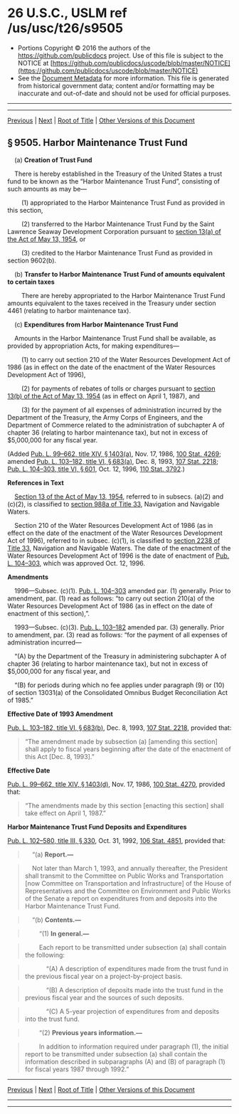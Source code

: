 ---
---

# 26 U.S.C., USLM ref /us/usc/t26/s9505

* Portions Copyright © 2016 the authors of the https://github.com/publicdocs project.
  Use of this file is subject to the NOTICE at [https://github.com/publicdocs/uscode/blob/master/NOTICE](https://github.com/publicdocs/uscode/blob/master/NOTICE)
* See the [Document Metadata](././../../../../../..//README.md) for more information.
  This file is generated from historical government data; content and/or formatting may be inaccurate and out-of-date and should not be used for official purposes.

----------
----------

[Previous](./../../../../../..//us/usc/t26/stI/ch98/schA/m__us_usc_t26_s9504.md) | [Next](./../../../../../..//us/usc/t26/stI/ch98/schA/m__us_usc_t26_s9506.md) | [Root of Title](./../../../../../../) | [Other Versions of this Document](https://publicdocs.github.io/go/links?ns=uslm&ref=%2Fus%2Fusc%2Ft26%2Fs9505)

## § 9505. Harbor Maintenance Trust Fund

    (a) __Creation of Trust Fund__ 

    There is hereby established in the Treasury of the United States a trust fund to be known as the “Harbor Maintenance Trust Fund”, consisting of such amounts as may be—

        (1) appropriated to the Harbor Maintenance Trust Fund as provided in this section,

        (2) transferred to the Harbor Maintenance Trust Fund by the Saint Lawrence Seaway Development Corporation pursuant to [section 13(a) of the Act of May 13, 1954][/us/act/1954-05-13/s13/a], or

        (3) credited to the Harbor Maintenance Trust Fund as provided in section 9602(b).

    (b) __Transfer to Harbor Maintenance Trust Fund of amounts equivalent to certain taxes__ 

        There are hereby appropriated to the Harbor Maintenance Trust Fund amounts equivalent to the taxes received in the Treasury under section 4461 (relating to harbor maintenance tax).

    (c) __Expenditures from Harbor Maintenance Trust Fund__ 

    Amounts in the Harbor Maintenance Trust Fund shall be available, as provided by appropriation Acts, for making expenditures—

        (1) to carry out section 210 of the Water Resources Development Act of 1986 (as in effect on the date of the enactment of the Water Resources Development Act of 1996),

        (2) for payments of rebates of tolls or charges pursuant to [section 13(b) of the Act of May 13, 1954][/us/act/1954-05-13/s13/b] (as in effect on April 1, 1987), and

        (3) for the payment of all expenses of administration incurred by the Department of the Treasury, the Army Corps of Engineers, and the Department of Commerce related to the administration of subchapter A of chapter 36 (relating to harbor maintenance tax), but not in excess of $5,000,000 for any fiscal year.

(Added [Pub. L. 99–662, title XIV, § 1403(a)][/us/pl/99/662/s1403/a], Nov. 17, 1986, [100 Stat. 4269][/us/stat/100/4269]; amended [Pub. L. 103–182, title VI, § 683(a)][/us/pl/103/182/s683/a], Dec. 8, 1993, [107 Stat. 2218][/us/stat/107/2218]; [Pub. L. 104–303, title VI, § 601][/us/pl/104/303/s601], Oct. 12, 1996, [110 Stat. 3792][/us/stat/110/3792].)

 __References in Text__ 

    [Section 13 of the Act of May 13, 1954][/us/act/1954-05-13/s13], referred to in subsecs. (a)(2) and (c)(2), is classified to [section 988a of Title 33][/us/usc/t33/s988a], Navigation and Navigable Waters.

    Section 210 of the Water Resources Development Act of 1986 (as in effect on the date of the enactment of the Water Resources Development Act of 1996), referred to in subsec. (c)(1), is classified to [section 2238 of Title 33][/us/usc/t33/s2238], Navigation and Navigable Waters. The date of the enactment of the Water Resources Development Act of 1996 is the date of enactment of [Pub. L. 104–303][/us/pl/104/303], which was approved Oct. 12, 1996.

 __Amendments__ 

    1996—Subsec. (c)(1). [Pub. L. 104–303][/us/pl/104/303] amended par. (1) generally. Prior to amendment, par. (1) read as follows: “to carry out section 210(a) of the Water Resources Development Act of 1986 (as in effect on the date of enactment of this section),”.

    1993—Subsec. (c)(3). [Pub. L. 103–182][/us/pl/103/182] amended par. (3) generally. Prior to amendment, par. (3) read as follows: “for the payment of all expenses of administration incurred—

    “(A) by the Department of the Treasury in administering subchapter A of chapter 36 (relating to harbor maintenance tax), but not in excess of $5,000,000 for any fiscal year, and

    “(B) for periods during which no fee applies under paragraph (9) or (10) of section 13031(a) of the Consolidated Omnibus Budget Reconciliation Act of 1985.”

 __Effective Date of 1993 Amendment__ 

[Pub. L. 103–182, title VI, § 683(b)][/us/pl/103/182/s683/b], Dec. 8, 1993, [107 Stat. 2218][/us/stat/107/2218], provided that: 

> “The amendment made by subsection (a) \[amending this section\] shall apply to fiscal years beginning after the date of the enactment of this Act \[Dec. 8, 1993\].”

 __Effective Date__ 

[Pub. L. 99–662, title XIV, § 1403(d)][/us/pl/99/662/s1403/d], Nov. 17, 1986, [100 Stat. 4270][/us/stat/100/4270], provided that: 

> “The amendments made by this section \[enacting this section\] shall take effect on April 1, 1987.”

 __Harbor Maintenance Trust Fund Deposits and Expenditures__ 

[Pub. L. 102–580, title III, § 330][/us/pl/102/580/s330], Oct. 31, 1992, [106 Stat. 4851][/us/stat/106/4851], provided that:

>     “(a) __Report.—__ 

>     Not later than March 1, 1993, and annually thereafter, the President shall transmit to the Committee on Public Works and Transportation \[now Committee on Transportation and Infrastructure\] of the House of Representatives and the Committee on Environment and Public Works of the Senate a report on expenditures from and deposits into the Harbor Maintenance Trust Fund.

>     “(b) __Contents.—__ 

>         “(1) __In general.—__ 

>         Each report to be transmitted under subsection (a) shall contain the following:

>             “(A) A description of expenditures made from the trust fund in the previous fiscal year on a project-by-project basis.

>             “(B) A description of deposits made into the trust fund in the previous fiscal year and the sources of such deposits.

>             “(C) A 5-year projection of expenditures from and deposits into the trust fund.

>         “(2) __Previous years information.—__ 

>         In addition to information required under paragraph (1), the initial report to be transmitted under subsection (a) shall contain the information described in subparagraphs (A) and (B) of paragraph (1) for fiscal years 1987 through 1992.”

----------

[Previous](./../../../../../..//us/usc/t26/stI/ch98/schA/m__us_usc_t26_s9504.md) | [Next](./../../../../../..//us/usc/t26/stI/ch98/schA/m__us_usc_t26_s9506.md) | [Root of Title](./../../../../../../) | [Other Versions of this Document](https://publicdocs.github.io/go/links?ns=uslm&ref=%2Fus%2Fusc%2Ft26%2Fs9505)

----------
----------

[/us/act/1954-05-13/s13/a]: https://publicdocs.github.io/go/links?ns=uslm&ref=%2Fus%2Fact%2F1954-05-13%2Fs13%2Fa
[/us/act/1954-05-13/s13/b]: https://publicdocs.github.io/go/links?ns=uslm&ref=%2Fus%2Fact%2F1954-05-13%2Fs13%2Fb
[/us/pl/99/662/s1403/a]: https://publicdocs.github.io/go/links?ns=uslm&ref=%2Fus%2Fpl%2F99%2F662%2Fs1403%2Fa
[/us/stat/100/4269]: https://publicdocs.github.io/go/links?ns=uslm&ref=%2Fus%2Fstat%2F100%2F4269
[/us/pl/103/182/s683/a]: https://publicdocs.github.io/go/links?ns=uslm&ref=%2Fus%2Fpl%2F103%2F182%2Fs683%2Fa
[/us/stat/107/2218]: https://publicdocs.github.io/go/links?ns=uslm&ref=%2Fus%2Fstat%2F107%2F2218
[/us/pl/104/303/s601]: https://publicdocs.github.io/go/links?ns=uslm&ref=%2Fus%2Fpl%2F104%2F303%2Fs601
[/us/stat/110/3792]: https://publicdocs.github.io/go/links?ns=uslm&ref=%2Fus%2Fstat%2F110%2F3792
[/us/act/1954-05-13/s13]: https://publicdocs.github.io/go/links?ns=uslm&ref=%2Fus%2Fact%2F1954-05-13%2Fs13
[/us/usc/t33/s988a]: https://publicdocs.github.io/go/links?ns=uslm&ref=%2Fus%2Fusc%2Ft33%2Fs988a
[/us/usc/t33/s2238]: https://publicdocs.github.io/go/links?ns=uslm&ref=%2Fus%2Fusc%2Ft33%2Fs2238
[/us/pl/104/303]: https://publicdocs.github.io/go/links?ns=uslm&ref=%2Fus%2Fpl%2F104%2F303
[/us/pl/104/303]: https://publicdocs.github.io/go/links?ns=uslm&ref=%2Fus%2Fpl%2F104%2F303
[/us/pl/103/182]: https://publicdocs.github.io/go/links?ns=uslm&ref=%2Fus%2Fpl%2F103%2F182
[/us/pl/103/182/s683/b]: https://publicdocs.github.io/go/links?ns=uslm&ref=%2Fus%2Fpl%2F103%2F182%2Fs683%2Fb
[/us/stat/107/2218]: https://publicdocs.github.io/go/links?ns=uslm&ref=%2Fus%2Fstat%2F107%2F2218
[/us/pl/99/662/s1403/d]: https://publicdocs.github.io/go/links?ns=uslm&ref=%2Fus%2Fpl%2F99%2F662%2Fs1403%2Fd
[/us/stat/100/4270]: https://publicdocs.github.io/go/links?ns=uslm&ref=%2Fus%2Fstat%2F100%2F4270
[/us/pl/102/580/s330]: https://publicdocs.github.io/go/links?ns=uslm&ref=%2Fus%2Fpl%2F102%2F580%2Fs330
[/us/stat/106/4851]: https://publicdocs.github.io/go/links?ns=uslm&ref=%2Fus%2Fstat%2F106%2F4851


